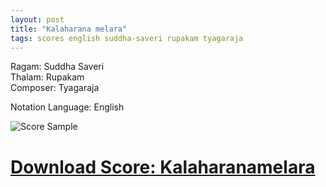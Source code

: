 ```yaml
---
layout: post
title: "Kalaharana melara"
tags: scores english suddha-saveri rupakam tyagaraja
---
```


Ragam: Suddha Saveri  
Thalam: Rupakam  
Composer: Tyagaraja  

Notation Language: English  


![Score Sample][sample]

# [Download Score: Kalaharanamelara][kalaharana]



[kalaharana]: https://github.com/ananthp/carnatic_scores/blob/master/kalaharana-eng.pdf?raw=true
[sample]: /carnatic_scores/images/kalaharana-sample.png "Kalaharanamelara"
